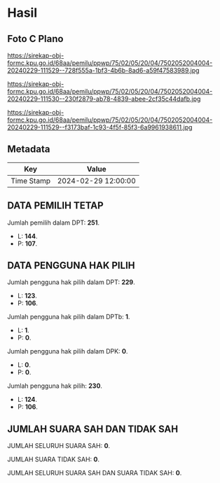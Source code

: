 # Hasil

## Foto C Plano

https://sirekap-obj-formc.kpu.go.id/68aa/pemilu/ppwp/75/02/05/20/04/7502052004004-20240229-111529--728f555a-1bf3-4b6b-8ad6-a59f47583989.jpg

https://sirekap-obj-formc.kpu.go.id/68aa/pemilu/ppwp/75/02/05/20/04/7502052004004-20240229-111530--230f2879-ab78-4839-abee-2cf35c44dafb.jpg

https://sirekap-obj-formc.kpu.go.id/68aa/pemilu/ppwp/75/02/05/20/04/7502052004004-20240229-111529--f3173baf-1c93-4f5f-85f3-6a9961938611.jpg


## Metadata

| Key        | Value               |
| ---------- | ------------------- |
| Time Stamp | 2024-02-29 12:00:00 |


## DATA PEMILIH TETAP

Jumlah pemilih dalam DPT: **251**.
 * L: **144**.
 * P: **107**.

## DATA PENGGUNA HAK PILIH

Jumlah pengguna hak pilih dalam DPT: **229**.
 * L: **123**.
 * P: **106**.

Jumlah pengguna hak pilih dalam DPTb: **1**.
 * L: **1**.
 * P: **0**.

Jumlah pengguna hak pilih dalam DPK: **0**.
 * L: **0**.
 * P: **0**.

Jumlah pengguna hak pilih: **230**.
 * L: **124**.
 * P: **106**.

## JUMLAH SUARA SAH DAN TIDAK SAH

JUMLAH SELURUH SUARA SAH: **0**.

JUMLAH SUARA TIDAK SAH: **0**.

JUMLAH SELURUH SUARA SAH DAN SUARA TIDAK SAH: **0**.


